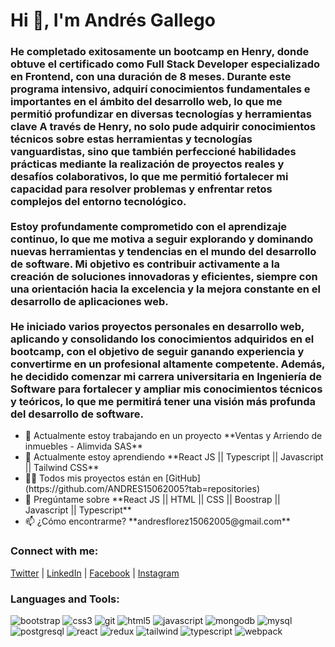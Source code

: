 <h1 class="text-3xl font-bold text-center text-blue-600 py-4">Hi 👋, I'm Andrés Gallego</h1>

<h3 class="text-lg text-center px-4 py-2">
  He completado exitosamente un bootcamp en Henry, donde obtuve el certificado como Full Stack Developer especializado en Frontend, con una duración de 8 meses. Durante este programa intensivo, adquirí conocimientos fundamentales e importantes en el ámbito del desarrollo web, lo que me permitió profundizar en diversas tecnologías y herramientas clave A través de Henry, no solo pude adquirir conocimientos técnicos sobre estas herramientas y tecnologías vanguardistas, sino que también perfeccioné habilidades prácticas mediante la realización de proyectos reales y desafíos colaborativos, lo que me permitió fortalecer mi capacidad para resolver problemas y enfrentar retos complejos del entorno tecnológico.
  <br><br>
  Estoy profundamente comprometido con el aprendizaje continuo, lo que me motiva a seguir explorando y dominando nuevas herramientas y tendencias en el mundo del desarrollo de software. Mi objetivo es contribuir activamente a la creación de soluciones innovadoras y eficientes, siempre con una orientación hacia la excelencia y la mejora constante en el desarrollo de aplicaciones web.
  <br><br>
  He iniciado varios proyectos personales en desarrollo web, aplicando y consolidando los conocimientos adquiridos en el bootcamp, con el objetivo de seguir ganando experiencia y convertirme en un profesional altamente competente. Además, he decidido comenzar mi carrera universitaria en Ingeniería de Software para fortalecer y ampliar mis conocimientos técnicos y teóricos, lo que me permitirá tener una visión más profunda del desarrollo de software.
</h3>

<ul class="list-disc pl-6 py-4">
  <li>🔭 Actualmente estoy trabajando en un proyecto **Ventas y Arriendo de inmuebles - Alimvida SAS**</li>
  <li>🌱 Actualmente estoy aprendiendo **React JS || Typescript || Javascript || Tailwind CSS**</li>
  <li>👨‍💻 Todos mis proyectos están en [GitHub](https://github.com/ANDRES15062005?tab=repositories)</li>
  <li>💬 Pregúntame sobre **React JS || HTML || CSS || Boostrap || Javascript || Typescript**</li>
  <li>📫 ¿Cómo encontrarme? **andresflorez15062005@gmail.com**</li>
</ul>

<h3 class="text-xl font-semibold text-left py-2">Connect with me:</h3>
<p class="text-left space-x-4">
  <a href="https://x.com/andresgallegof" target="_blank" class="text-blue-600 hover:text-blue-800">Twitter</a> |
  <a href="https://www.linkedin.com/in/andres-gallego-florez-28189b2a6/" target="_blank" class="text-blue-600 hover:text-blue-800">LinkedIn</a> |
  <a href="https://www.facebook.com/profile.php?id=100076962652329" target="_blank" class="text-blue-600 hover:text-blue-800">Facebook</a> |
  <a href="https://www.instagram.com/andresflorez1506/" target="_blank" class="text-blue-600 hover:text-blue-800">Instagram</a>
</p>

<h3 class="text-xl font-semibold text-left py-2">Languages and Tools:</h3>
<p class="text-left flex flex-wrap gap-4">
  <img src="https://raw.githubusercontent.com/devicons/devicon/master/icons/bootstrap/bootstrap-plain-wordmark.svg" alt="bootstrap" class="w-10 h-10">
  <img src="https://raw.githubusercontent.com/devicons/devicon/master/icons/css3/css3-original-wordmark.svg" alt="css3" class="w-10 h-10">
  <img src="https://www.vectorlogo.zone/logos/git-scm/git-scm-icon.svg" alt="git" class="w-10 h-10">
  <img src="https://raw.githubusercontent.com/devicons/devicon/master/icons/html5/html5-original-wordmark.svg" alt="html5" class="w-10 h-10">
  <img src="https://raw.githubusercontent.com/devicons/devicon/master/icons/javascript/javascript-original.svg" alt="javascript" class="w-10 h-10">
  <img src="https://raw.githubusercontent.com/devicons/devicon/master/icons/mongodb/mongodb-original-wordmark.svg" alt="mongodb" class="w-10 h-10">
  <img src="https://raw.githubusercontent.com/devicons/devicon/master/icons/mysql/mysql-original-wordmark.svg" alt="mysql" class="w-10 h-10">
  <img src="https://raw.githubusercontent.com/devicons/devicon/master/icons/postgresql/postgresql-original-wordmark.svg" alt="postgresql" class="w-10 h-10">
  <img src="https://raw.githubusercontent.com/devicons/devicon/master/icons/react/react-original-wordmark.svg" alt="react" class="w-10 h-10">
  <img src="https://raw.githubusercontent.com/devicons/devicon/master/icons/redux/redux-original.svg" alt="redux" class="w-10 h-10">
  <img src="https://www.vectorlogo.zone/logos/tailwindcss/tailwindcss-icon.svg" alt="tailwind" class="w-10 h-10">
  <img src="https://raw.githubusercontent.com/devicons/devicon/master/icons/typescript/typescript-original.svg" alt="typescript" class="w-10 h-10">
  <img src="https://raw.githubusercontent.com/devicons/devicon/d00d0969292a6569d45b06d3f350f463a0107b0d/icons/webpack/webpack-original-wordmark.svg" alt="webpack" class="w-10 h-10">
</p>



